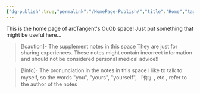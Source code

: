 ```yaml
---
{"dg-publish":true,"permalink":"/HomePage-Publish/","title":"Home","tags":["gardenEntry"],"created":"2024-09-04T17:53:28.773+08:00","updated":"2024-09-05T19:40:01.209+08:00"}
---
```


This is the home page of arcTangent's OuOb space!
Just put something that might be useful here...

> [!caution]- The supplement notes in this space
> They are just for sharing experiences. 
> These notes might contain incorrect information and should not be considered personal medical advice!!

> [!info]- The pronunciation in the notes in this space
> I like to talk to myself, so the words "you", "yours", "yourself", 「你」, etc., refer to the author of the notes
